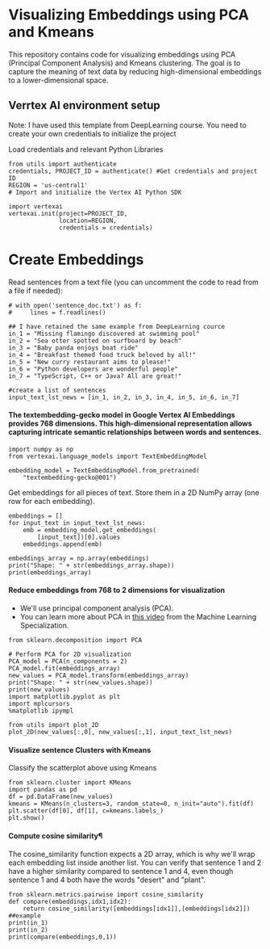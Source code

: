 # Visualizing Embeddings using PCA and Kmeans
This repository contains code for visualizing embeddings using PCA (Principal Component Analysis) and Kmeans clustering. The goal is to capture the meaning of text data by reducing high-dimensional embeddings to a lower-dimensional space.

## Verrtex AI environment setup
Note: I have used this template from DeepLearning course. You need to create your own credentials to initialize the project

Load credentials and relevant Python Libraries
```
from utils import authenticate
credentials, PROJECT_ID = authenticate() #Get credentials and project ID
REGION = 'us-central1'
# Import and initialize the Vertex AI Python SDK

import vertexai
vertexai.init(project=PROJECT_ID, 
              location=REGION, 
              credentials = credentials)
```
# Create Embeddings
Read sentences from a text file (you can uncomment the code to read from a file if needed):
```
# with open('sentence_doc.txt') as f:
#     lines = f.readlines()
```
```
## I have retained the same example from DeepLearning cource
in_1 = "Missing flamingo discovered at swimming pool"
in_2 = "Sea otter spotted on surfboard by beach"
in_3 = "Baby panda enjoys boat ride"
in_4 = "Breakfast themed food truck beloved by all!"
in_5 = "New curry restaurant aims to please!"
in_6 = "Python developers are wonderful people"
in_7 = "TypeScript, C++ or Java? All are great!" 

#create a list of sentences
input_text_lst_news = [in_1, in_2, in_3, in_4, in_5, in_6, in_7]
```

#### The textembedding-gecko model in Google Vertex AI Embeddings provides 768 dimensions. This high-dimensional representation allows capturing intricate semantic relationships between words and sentences.
```
import numpy as np
from vertexai.language_models import TextEmbeddingModel

embedding_model = TextEmbeddingModel.from_pretrained(
    "textembedding-gecko@001")
```
Get embeddings for all pieces of text.
Store them in a 2D NumPy array (one row for each embedding).

```
embeddings = []
for input_text in input_text_lst_news:
    emb = embedding_model.get_embeddings(
        [input_text])[0].values
    embeddings.append(emb)
    
embeddings_array = np.array(embeddings)
print("Shape: " + str(embeddings_array.shape))
print(embeddings_array)
```
#### Reduce embeddings from 768 to 2 dimensions for visualization
- We'll use principal component analysis (PCA).
- You can learn more about PCA in [this video](https://www.coursera.org/learn/unsupervised-learning-recommenders-reinforcement-learning/lecture/73zWO/reducing-the-number-of-features-optional) from the Machine Learning Specialization.

```
from sklearn.decomposition import PCA

# Perform PCA for 2D visualization
PCA_model = PCA(n_components = 2)
PCA_model.fit(embeddings_array)
new_values = PCA_model.transform(embeddings_array)
print("Shape: " + str(new_values.shape))
print(new_values)
import matplotlib.pyplot as plt
import mplcursors
%matplotlib ipympl

from utils import plot_2D
plot_2D(new_values[:,0], new_values[:,1], input_text_lst_news)
```

#### Visualize sentence Clusters with Kmeans
Classify the scatterplot above using Kmeans

```
from sklearn.cluster import KMeans
import pandas as pd
df = pd.DataFrame(new_values)
kmeans = KMeans(n_clusters=3, random_state=0, n_init="auto").fit(df)
plt.scatter(df[0], df[1], c=kmeans.labels_)
plt.show()
```
#### Compute cosine similarity¶
The cosine_similarity function expects a 2D array, which is why we'll wrap each embedding list inside another list.
You can verify that sentence 1 and 2 have a higher similarity compared to sentence 1 and 4, even though sentence 1 and 4 both have the words "desert" and "plant".

```
from sklearn.metrics.pairwise import cosine_similarity
def compare(embeddings,idx1,idx2):
    return cosine_similarity([embeddings[idx1]],[embeddings[idx2]])
##example
print(in_1)
print(in_2)
print(compare(embeddings,0,1))
```

